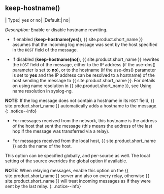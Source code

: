 ## keep-hostname()

|  Type:|      yes or no|
  |Default:|   no|

*Description:* Enable or disable hostname rewriting.

- If enabled (**keep-hostname(yes)**), {{ site.product.short_name }} assumes that the
    incoming log message was sent by the host specified in the `HOST`
    field of the message.

- If disabled (**keep-hostname(no)**), {{ site.product.short_name }} rewrites the `HOST`
    field of the message, either to the IP address (if the use-dns()
    parameter is set to **no**), or to the hostname (if the use-dns()
    parameter is set to **yes** and the IP address can be resolved to a
    hostname) of the host sending the message to {{ site.product.short_name }}. For
    details on using name resolution in {{ site.product.short_name }}, see
    Using name resolution in syslog-ng.

**NOTE:** If the log message does not contain a hostname in its `HOST` field,
{{ site.product.short_name }} automatically adds a hostname to the message.
{: .notice--info}

- For messages received from the network, this hostname is the address
    of the host that sent the message (this means the address of the
    last hop if the message was transferred via a relay).

- For messages received from the local host, {{ site.product.short_name }} adds the
    name of the host.

This option can be specified globally, and per-source as well. The local
setting of the source overrides the global option if available.

**NOTE:** When relaying messages, enable this option on the {{ site.product.short_name }}
server and also on every relay, otherwise {{ site.product.short_name }} will treat
incoming messages as if they were sent by the last relay.
{: .notice--info}